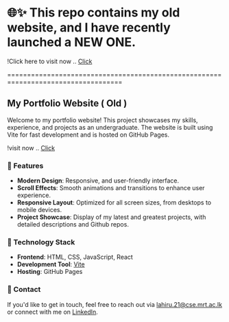 # 🌐✨ This repo contains my old website, and I have recently launched a NEW ONE.

!Click here to visit now .. <a href="https://lahiru-randika.github.io/">Click</a>

===================================================================================

## My Portfolio Website ( Old )

Welcome to my portfolio website! This project showcases my skills, experience, and projects as an undergraduate. The website is built using Vite for fast development and is hosted on GitHub Pages.

!visit now .. <a href="https://lahiru-randika.github.io/lahirurandika.github.io/">Click</a>

### 🌟 Features

- **Modern Design**: Responsive, and user-friendly interface.
- **Scroll Effects**: Smooth animations and transitions to enhance user experience.
- **Responsive Layout**: Optimized for all screen sizes, from desktops to mobile devices.
- **Project Showcase**: Display of my latest and greatest projects, with detailed descriptions and Github repos.

### 🚀 Technology Stack

- **Frontend**: HTML, CSS, JavaScript, React
- **Development Tool**: [Vite](https://vitejs.dev/)
- **Hosting**: GitHub Pages
   
### 📧 Contact
If you'd like to get in touch, feel free to reach out via lahiru.21@cse.mrt.ac.lk or connect with me on <a href="https://www.linkedin.com/in/lahiru-randika-m/">LinkedIn</a>.
